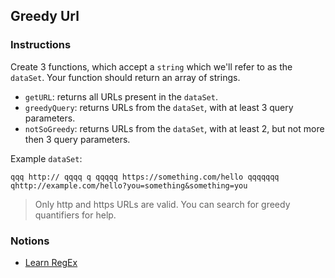 ## Greedy Url

### Instructions

Create 3 functions, which accept a `string` which we'll refer to as the `dataSet`. Your function should return an array of strings.

- `getURL`: returns all URLs present in the `dataSet`.
- `greedyQuery`: returns URLs from the `dataSet`, with at least 3 query parameters.
- `notSoGreedy`: returns URLs from the `dataSet`, with at least 2, but not more then 3 query parameters.

Example `dataSet`:
```
qqq http:// qqqq q qqqqq https://something.com/hello qqqqqqq qhttp://example.com/hello?you=something&something=you
```

> Only http and https URLs are valid.
  You can search for greedy quantifiers for help.

### Notions

- [Learn RegEx](https://github.com/ziishaned/learn-regex)
